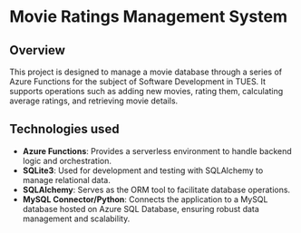 # Movie Ratings Management System

## Overview
This project is designed to manage a movie database through a series of Azure Functions for the subject of Software Development in TUES. It supports operations such as adding new movies, rating them, calculating average ratings, and retrieving movie details.

## Technologies used
- **Azure Functions**: Provides a serverless environment to handle backend logic and orchestration.
- **SQLite3**: Used for development and testing with SQLAlchemy to manage relational data.
- **SQLAlchemy**: Serves as the ORM tool to facilitate database operations.
- **MySQL Connector/Python**: Connects the application to a MySQL database hosted on Azure SQL Database, ensuring robust data management and scalability.